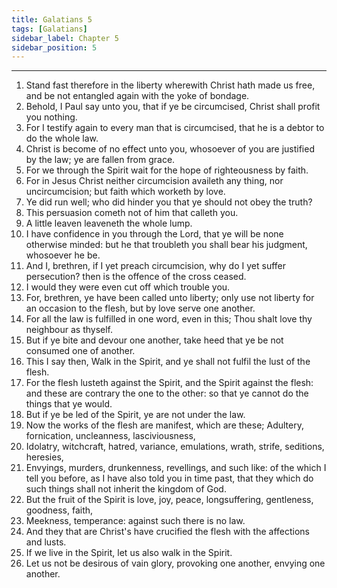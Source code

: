 ```yaml
---
title: Galatians 5
tags: [Galatians]
sidebar_label: Chapter 5
sidebar_position: 5
---
```


---
1. Stand fast therefore in the liberty wherewith Christ hath made us free, and be not entangled again with the yoke of bondage.
2. Behold, I Paul say unto you, that if ye be circumcised, Christ shall profit you nothing.
3. For I testify again to every man that is circumcised, that he is a debtor to do the whole law.
4. Christ is become of no effect unto you, whosoever of you are justified by the law; ye are fallen from grace.
5. For we through the Spirit wait for the hope of righteousness by faith.
6. For in Jesus Christ neither circumcision availeth any thing, nor uncircumcision; but faith which worketh by love.
7. Ye did run well; who did hinder you that ye should not obey the truth?
8. This persuasion cometh not of him that calleth you.
9. A little leaven leaveneth the whole lump.
10. I have confidence in you through the Lord, that ye will be none otherwise minded: but he that troubleth you shall bear his judgment, whosoever he be.
11. And I, brethren, if I yet preach circumcision, why do I yet suffer persecution? then is the offence of the cross ceased.
12. I would they were even cut off which trouble you.
13. For, brethren, ye have been called unto liberty; only use not liberty for an occasion to the flesh, but by love serve one another.
14. For all the law is fulfilled in one word, even in this; Thou shalt love thy neighbour as thyself.
15. But if ye bite and devour one another, take heed that ye be not consumed one of another.
16. This I say then, Walk in the Spirit, and ye shall not fulfil the lust of the flesh.
17. For the flesh lusteth against the Spirit, and the Spirit against the flesh: and these are contrary the one to the other: so that ye cannot do the things that ye would.
18. But if ye be led of the Spirit, ye are not under the law.
19. Now the works of the flesh are manifest, which are these; Adultery, fornication, uncleanness, lasciviousness,
20. Idolatry, witchcraft, hatred, variance, emulations, wrath, strife, seditions, heresies,
21. Envyings, murders, drunkenness, revellings, and such like: of the which I tell you before, as I have also told you in time past, that they which do such things shall not inherit the kingdom of God.
22. But the fruit of the Spirit is love, joy, peace, longsuffering, gentleness, goodness, faith,
23. Meekness, temperance: against such there is no law.
24. And they that are Christ's have crucified the flesh with the affections and lusts.
25. If we live in the Spirit, let us also walk in the Spirit.
26. Let us not be desirous of vain glory, provoking one another, envying one another.